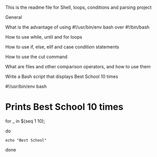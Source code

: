This is the readme file for Shell, loops, conditions and parsing project

General

What is the advantage of using #!/usr/bin/env bash over #!/bin/bash

How to use while, until and for loops

How to use if, else, elif and case condition statements

How to use the cut command

What are files and other comparison operators, and how to use them

Write a Bash script that displays Best School 10 times

#!/usr/bin/env bash

# Prints Best School 10 times

for _ in $(seq 1 10);

do

	echo "Best School"

done


